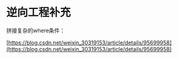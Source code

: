 # 逆向工程补充

拼接复杂的where条件：

  

[https://blog.csdn.net/weixin_30319153/article/details/95699958](https://blog.csdn.net/weixin_30319153/article/details/95699958)